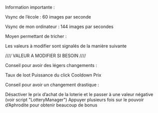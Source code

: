 Information importante : 

Vsync de l’école : 60 images par seconde

Vsync de mon ordinateur : 144 images par secondes


Moyen permettant de tricher : 

Les valeurs à modifier sont signalés de la manière suivante

//// VALEUR A MODIFIER SI BESOIN ////


Conseil pour avoir des légers changements : 

Taux de loot
Puissance du click
Cooldown
Prix

Conseil pour avoir un changement drastique : 

Désactiver le prix d’achat de la loterie et le passer à une valeur négative (voir script "LotteryManager")
Appuyer plusieurs fois sur le pouvoir d’Aphrodite pour obtenir beaucoup de bonus

